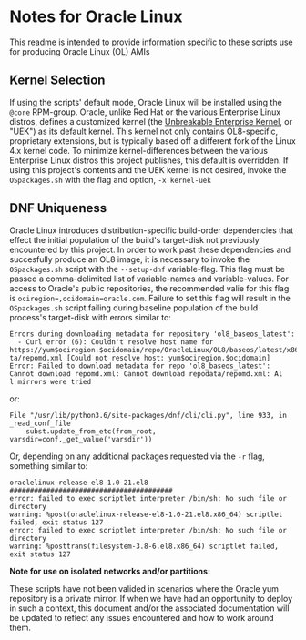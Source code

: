 # Notes for Oracle Linux

This readme is intended to provide information specific to these scripts use for producing Oracle Linux (OL) AMIs

## Kernel Selection

If using the scripts' default mode, Oracle Linux will be installed using the `@core` RPM-group. Oracle, unlike Red Hat or the various Enterprise Linux distros, defines a customized kernel (the [Unbreakable Enterprise Kernel](https://docs.oracle.com/en/operating-systems/uek/), or "UEK") as its default kernel. This kernel not only contains OL8-specific, proprietary extensions, but is typically based off a different fork of the Linux 4.x kernel code. To minimize kernel-differences between the various Enterprise Linux distros this project publishes, this default is overridden. If using this project's contents and the UEK kernel is not desired, invoke the `OSpackages.sh` with the flag and option, `-x kernel-uek`

## DNF Uniqueness

Oracle Linux introduces distribution-specific build-order dependencies that effect the initial population of the build's target-disk not previously encountered by this project. In order to work past these dependencies and succesfully produce an OL8 image, it is necessary to invoke the `OSpackages.sh` script with the `--setup-dnf` variable-flag. This flag must be passed a comma-delimited list of variable-names and variable-values. For access to Oracle's public repositories, the recommended valie for this flag is `ociregion=,ocidomain=oracle.com`. Failure to set this flag will result in the `OSpackages.sh` script failing during baseline population of the build process's target-disk with errors similar to:

~~~
Errors during downloading metadata for repository 'ol8_baseos_latest':
  - Curl error (6): Couldn't resolve host name for https://yum$ociregion.$ocidomain/repo/OracleLinux/OL8/baseos/latest/x86_64/repoda
ta/repomd.xml [Could not resolve host: yum$ociregion.$ocidomain]
Error: Failed to download metadata for repo 'ol8_baseos_latest': Cannot download repomd.xml: Cannot download repodata/repomd.xml: Al
l mirrors were tried
~~~

or:

~~~
File "/usr/lib/python3.6/site-packages/dnf/cli/cli.py", line 933, in _read_conf_file
    subst.update_from_etc(from_root, varsdir=conf._get_value('varsdir'))
~~~

Or, depending on any additional packages requested via the `-r` flag, something similar to:

~~~
oraclelinux-release-el8-1.0-21.el8    ########################################
error: failed to exec scriptlet interpreter /bin/sh: No such file or directory
warning: %post(oraclelinux-release-el8-1.0-21.el8.x86_64) scriptlet failed, exit status 127
error: failed to exec scriptlet interpreter /bin/sh: No such file or directory
warning: %posttrans(filesystem-3.8-6.el8.x86_64) scriptlet failed, exit status 127
~~~

**Note for use on isolated networks and/or partitions:**

These scripts have not been valided in scenarios where the Oracle yum repository is a private mirror. If when we have had an opportunity to deploy in such a context, this document and/or the associated documentation will be updated to reflect any issues encountered and how to work around them.
